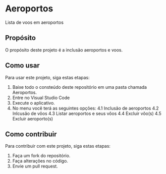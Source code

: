 # Aeroportos
Lista de voos em aeroportos

## Propósito

O propósito deste projeto é a inclusão aeroportos e voos.

## Como usar

Para usar este projeto, siga estas etapas:

1. Baixe todo o consteúdo deste repositório em uma pasta chamada Aeroportos.
2. Entre no Visual Studio Code
3. Execute o aplicativo.
4. No menu você terá as seguintes opções:
  4.1 Inclusão de aeroportos
  4.2 Inlcusão de vôos
  4.3 Listar aeroportos e seus vôos
  4.4 Excluir vôo(s)
  4.5 Excluir aeroporto(s)

## Como contribuir

Para contribuir com este projeto, siga estas etapas:

1. Faça um fork do repositório.
2. Faça alterações no código.
3. Envie um pull request.
